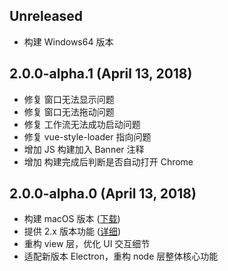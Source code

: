 ## Unreleased

* 构建 Windows64 版本

## 2.0.0-alpha.1 (April 13, 2018)

* 修复 窗口无法显示问题
* 修复 窗口无法拖动问题
* 修复 工作流无法成功启动问题
* 修复 vue-style-loader 指向问题
* 增加 JS 构建加入 Banner 注释
* 增加 构建完成后判断是否自动打开 Chrome

## 2.0.0-alpha.0 (April 13, 2018)

* 构建 macOS 版本 ([下载](https://github.com/legoflow/legoflow/releases/download/2.0.0-alpha.0/LegoFlow-2-macOS.dmg))
* 提供 2.x 版本功能 ([详细](https://github.com/legoflow/legoflow/issues/12))
* 重构 view 层，优化 UI 交互细节
* 适配新版本 Electron，重构 node 层整体核心功能
